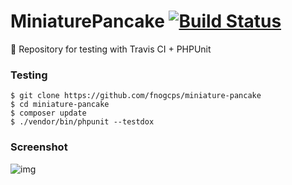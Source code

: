 # MiniaturePancake [![Build Status](https://api.travis-ci.com/fnogcps/miniature-pancake.svg?branch=master)](https://www.travis-ci.org/fnogcps/miniature-pancake)

:tada: Repository for testing with Travis CI + PHPUnit 

### Testing
```
$ git clone https://github.com/fnogcps/miniature-pancake
$ cd miniature-pancake
$ composer update
$ ./vendor/bin/phpunit --testdox
```

### Screenshot

![img](https://i.imgur.com/ioZpMrt.png)
